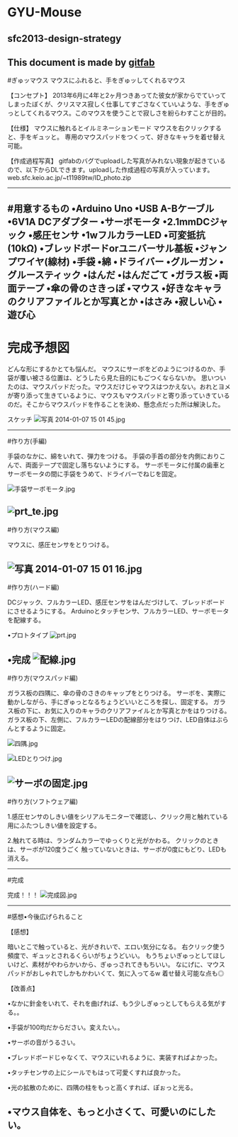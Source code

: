 # GYU-Mouse
## sfc2013-design-strategy
This document is made by [gitfab](http://gitfab.org)
---
#ぎゅッマウス
マウスにふれると、手をぎゅッしてくれるマウス

【コンセプト】
2013年6月に4年と2ヶ月つきあってた彼女が家からでていってしまったぼくが、クリスマス寂しく仕事してすごさなくていいような、手をぎゅっとしてくれるマウス。このマウスを使うことで寂しさを紛らわすことが目的。

【仕様】
マウスに触れるとイルミネーションモード
マウスを右クリックすると、手をギュッと。
専用のマウスパッドをつくって、好きなキャラを着せ替え可能。

【作成過程写真】
gitfabのバグでuploadした写真がみれない現象が起きているので、以下からDLできます。uploadした作成過程の写真が入っています。
web.sfc.keio.ac.jp/~t11989tw/ID_photo.zip

---
#用意するもの
•Arduino Uno
•USB A-Bケーブル
•6V1A DCアダプター
•サーボモータ
•2.1mmDCジャック
•感圧センサ
•1wフルカラーLED
•可変抵抗(10kΩ)
•ブレッドボードorユニバーサル基板
•ジャンプワイヤ(線材)
•手袋
•綿
•ドライバー
•グルーガン
•グルースティック
•はんだ
•はんだごて
•ガラス板
•両面テープ
•傘の骨のさきっぽ
•マウス
•好きなキャラのクリアファイルとか写真とか
•はさみ
•寂しい心
•遊び心
---
# 完成予想図

どんな形にするかとても悩んだ。
マウスにサーボをどのようにつけるのか、手袋が覆い被さる位置は、どうしたら見た目的にもごつくならないか。
思いついたのは、マウスパッドだった。マウスだけじゃマウスはつかえない。おれとヨメが寄り添って生きているように、マウスもマウスパッドと寄り添っていきているのだ。そこからマウスパッドを作ることを決め、懸念点だった所は解決した。

スケッチ
![写真 2014-01-07 15 01 45.jpg](https://raw.github.com/tactoryy/NIGI-Mouse/master/gitfab/resources/写真-2014-01-07-15-01-45.jpg)


---
#作り方(手編)

手袋のなかに、綿をいれて、弾力をつける。
手袋の手首の部分を内側におりこんで、両面テープで固定し落ちないようにする。
サーボモータに付属の歯車とサーボモータの間に手袋をうめて、ドライバーでねじを固定。


![手袋サーボモータ.jpg](https://raw.github.com/tactoryy/NIGI-Mouse/master/gitfab/resources/手袋サーボモータ.jpg)

![prt_te.jpg](https://raw.github.com/tactoryy/NIGI-Mouse/master/gitfab/resources/prt_te.jpg)
---
#作り方(マウス編)

マウスに、感圧センサをとりつける。

![写真 2014-01-07 15 01 16.jpg](https://raw.github.com/tactoryy/NIGI-Mouse/master/gitfab/resources/写真-2014-01-07-15-01-16.jpg)
---
#作り方(ハード編)

DCジャック、フルカラーLED、感圧センサをはんだづけして、ブレッドボードにさせるようにする。
Arduinoとタッチセンサ、フルカラーLED、サーボモータを配線する。

•プロトタイプ
![prt.jpg](https://raw.github.com/tactoryy/NIGI-Mouse/master/gitfab/resources/prt.jpg)

•完成
![配線.jpg](https://raw.github.com/tactoryy/NIGI-Mouse/master/gitfab/resources/配線.jpg)
---
#作り方(マウスパッド編)

ガラス板の四隅に、傘の骨のさきのキャップをとりつける。
サーボを、実際に動かしながら、手にぎゅっとなるちょうどいいところを探し、固定する。
ガラス板の下に、お気に入りのキャラのクリアファイルとか写真とかをはりつける。
ガラス板の下、左側に、フルカラーLEDの配線部分をはりつけ、LED自体はぶらんとするように固定。

![四隅.jpg](https://raw.github.com/tactoryy/NIGI-Mouse/master/gitfab/resources/四隅.jpg)

![LEDとりつけ.jpg](https://raw.github.com/tactoryy/NIGI-Mouse/master/gitfab/resources/LEDとりつけ.jpg)

![サーボの固定.jpg](https://raw.github.com/tactoryy/NIGI-Mouse/master/gitfab/resources/サーボの固定.jpg)
---
#作り方(ソフトウェア編)

1.感圧センサのしきい値をシリアルモニターで確認し、クリック用と触れている用にふたつしきい値を設定する。

2.触れてる時は、ランダムカラーでゆっくりと光がかわる。
クリックのときは、サーボが120度うごく
触っていないときは、サーボが0度にもどり、LEDも消える。

---
#完成

完成！！！
![完成図.jpg](https://raw.github.com/tactoryy/NIGI-Mouse/master/gitfab/resources/完成図.jpg)


---
#感想•今後広げられること

【感想】

暗いとこで触っていると、光がきれいで、エロい気分になる。
右クリック使う頻度で、ギュッとされるくらいがちょうどいい。
もうちょいぎゅっとしてほしいけど、素材がやわらかいから、ぎゅっされてきもちいい。
なにげに、マウスパッドがおしゃれでしかもかわいくて、気に入ってるw
着せ替え可能な点も◎

【改善点】

•なかに針金をいれて、それを曲げれば、もう少しぎゅっとしてもらえる気がする。。

•手袋が100均だからださい。変えたい。。

•サーボの音がうるさい。

•ブレッドボードじゃなくて、マウスにいれるように、実装すればよかった。

•タッチセンサの上にシールでもはって可愛くすれば良かった。

•光の拡散のために、四隅の柱をもっと高くすれば、ぽぉっと光る。

•マウス自体を、もっと小さくて、可愛いのにしたい。
---
